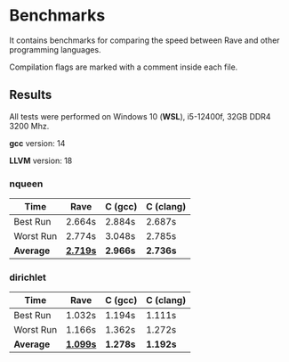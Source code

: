 # Benchmarks

It contains benchmarks for comparing the speed between Rave and other programming languages.

Compilation flags are marked with a comment inside each file.

## Results

All tests were performed on Windows 10 (**WSL**), i5-12400f, 32GB DDR4 3200 Mhz.

**gcc** version: 14

**LLVM** version: 18

### nqueen

| Time | Rave | C (gcc) | C (clang) |
| ---- | ---- | ------- | --------- |
| Best Run | 2.664s | 2.884s | 2.687s |
| Worst Run | 2.774s | 3.048s | 2.785s |
| **Average** | <ins>**2.719s**</ins> | **2.966s** | **2.736s** |

### dirichlet

| Time | Rave | C (gcc) | C (clang) |
| ---- | ---- | ------- | --------- |
| Best Run | 1.032s | 1.194s | 1.111s |
| Worst Run | 1.166s | 1.362s | 1.272s |
| **Average** | <ins>**1.099s**</ins> | **1.278s** | **1.192s** |
